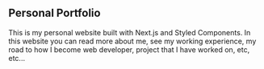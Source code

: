 ## Personal Portfolio

This is my personal website built with Next.js and Styled Components. In this website you can read more about me, see my working experience, my road to how I become web developer, project that I have worked on, etc, etc...
